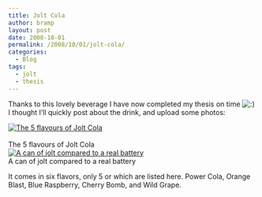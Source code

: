 ```yaml
---
title: Jolt Cola
author: bramp
layout: post
date: 2008-10-01
permalink: /2008/10/01/jolt-cola/
categories:
  - Blog
tags:
  - jolt
  - thesis
---
```

Thanks to this lovely beverage I have now completed my thesis on time <img src="http://bramp.net/blog/wp-includes/images/smilies/icon_smile.gif" alt=":)" class="wp-smiley" /> I thought I&#8217;ll quickly post about the drink, and upload some photos:

<div class="figure">
  <a href="/projects/jolt/DSCF1334.JPG"><img src="/projects/jolt/DSCF1334_thumb.JPG" alt="The 5 flavours of Jolt Cola" /></a><br /> <br />The 5 flavours of Jolt Cola
</div>

<div class="figure">
  <a href="/projects/jolt/DSCF1335.JPG"><img src="/projects/jolt/DSCF1335_thumb.JPG" alt="A can of jolt compared to a real battery" /></a><br />A can of jolt compared to a real battery
</div>

It comes in six flavors, only 5 or which are listed here. Power Cola, Orange Blast, Blue Raspberry, Cherry Bomb, and Wild Grape.